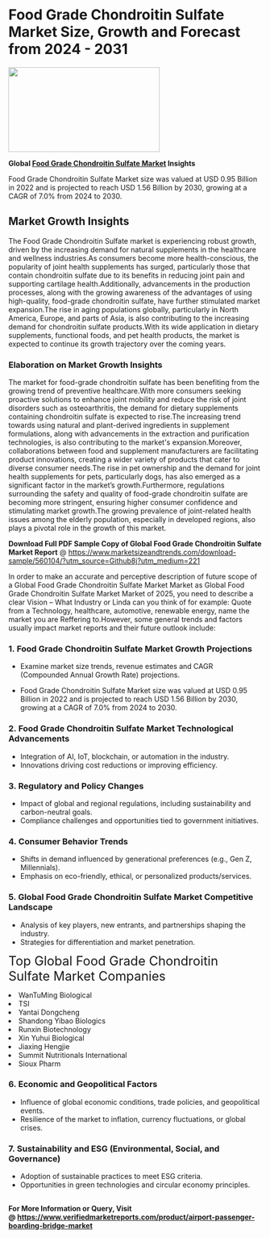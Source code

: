 <H1>Food Grade Chondroitin Sulfate Market Size, Growth and Forecast from 2024 - 2031</H1><img class="aligncenter size-medium wp-image-584254" src="https://thirdeyenews.in/wp-content/uploads/2024/09/Global-Market-Research-300x168.jpeg" alt="" width="300" height="168" /><p><strong>Global&nbsp;<a href="https://www.marketsizeandtrends.com/download-sample/560104/?utm_source=Github8j?utm_medium=221">Food Grade Chondroitin Sulfate Market</a> Insights</strong></p><p>Food Grade Chondroitin Sulfate Market size was valued at USD 0.95 Billion in 2022 and is projected to reach USD 1.56 Billion by 2030, growing at a CAGR of 7.0% from 2024 to 2030.</p><p><h2>Market Growth Insights</h2> The Food Grade Chondroitin Sulfate market is experiencing robust growth, driven by the increasing demand for natural supplements in the healthcare and wellness industries.As consumers become more health-conscious, the popularity of joint health supplements has surged, particularly those that contain chondroitin sulfate due to its benefits in reducing joint pain and supporting cartilage health.Additionally, advancements in the production processes, along with the growing awareness of the advantages of using high-quality, food-grade chondroitin sulfate, have further stimulated market expansion.The rise in aging populations globally, particularly in North America, Europe, and parts of Asia, is also contributing to the increasing demand for chondroitin sulfate products.With its wide application in dietary supplements, functional foods, and pet health products, the market is expected to continue its growth trajectory over the coming years.<h3>Elaboration on Market Growth Insights</h3> The market for food-grade chondroitin sulfate has been benefiting from the growing trend of preventive healthcare.With more consumers seeking proactive solutions to enhance joint mobility and reduce the risk of joint disorders such as osteoarthritis, the demand for dietary supplements containing chondroitin sulfate is expected to rise.The increasing trend towards using natural and plant-derived ingredients in supplement formulations, along with advancements in the extraction and purification technologies, is also contributing to the market's expansion.Moreover, collaborations between food and supplement manufacturers are facilitating product innovations, creating a wider variety of products that cater to diverse consumer needs.The rise in pet ownership and the demand for joint health supplements for pets, particularly dogs, has also emerged as a significant factor in the market’s growth.Furthermore, regulations surrounding the safety and quality of food-grade chondroitin sulfate are becoming more stringent, ensuring higher consumer confidence and stimulating market growth.The growing prevalence of joint-related health issues among the elderly population, especially in developed regions, also plays a pivotal role in the growth of this market.<p><span class=""><strong>Download Full PDF Sample Copy of Global Food Grade Chondroitin Sulfate Market Report</strong> @ <a href="https://www.marketsizeandtrends.com/download-sample/560104/?utm_source=Github8j?utm_medium=221" target="_blank">https://www.marketsizeandtrends.com/download-sample/560104/?utm_source=Github8j?utm_medium=221</a></span></p><p>In order to make an accurate and perceptive description of future scope of a Global&nbsp;Food Grade Chondroitin Sulfate Market Market as Global&nbsp;Food Grade Chondroitin Sulfate Market Market of 2025, you need to describe a clear Vision &ndash; What Industry or Linda can you think of for example: Quote from a Technology, healthcare, automotive, renewable energy, name the market you are Reffering to.However, some general trends and factors usually impact market reports and their future outlook include:</p><h3>1.&nbsp;<strong>Food Grade Chondroitin Sulfate Market Growth Projections</strong></h3><ul><li>Examine market size trends, revenue estimates and CAGR (Compounded Annual Growth Rate) projections.</li><li><p>Food Grade Chondroitin Sulfate Market size was valued at USD 0.95 Billion in 2022 and is projected to reach USD 1.56 Billion by 2030, growing at a CAGR of 7.0% from 2024 to 2030.</p></li></ul><h3>2.&nbsp;<strong>Food Grade Chondroitin Sulfate Market Technological Advancements</strong></h3><ul><li>Integration of AI, IoT, blockchain, or automation in the industry.</li><li>Innovations driving cost reductions or improving efficiency.</li></ul><h3>3.&nbsp;<strong>Regulatory and Policy Changes</strong></h3><ul><li>Impact of global and regional regulations, including sustainability and carbon-neutral goals.</li><li>Compliance challenges and opportunities tied to government initiatives.</li></ul><h3>4.&nbsp;<strong>Consumer Behavior Trends</strong></h3><ul><li>Shifts in demand influenced by generational preferences (e.g., Gen Z, Millennials).</li><li>Emphasis on eco-friendly, ethical, or personalized products/services.</li></ul><h3>5.&nbsp;<strong>Global Food Grade Chondroitin Sulfate Market Competitive Landscape</strong></h3><ul><li>Analysis of key players, new entrants, and partnerships shaping the industry.</li><li>Strategies for differentiation and market penetration.</li></ul><p data-pm-slice="1 1 []"><span style="color: inherit; font-family: inherit; font-size: 25px;">Top Global Food Grade Chondroitin Sulfate Market Companies</span></p><div class="" data-test-id=""><p><li>WanTuMing Biological</li><li> TSI</li><li> Yantai Dongcheng</li><li> Shandong Yibao Biologics</li><li> Runxin Biotechnology</li><li> Xin Yuhui Biological</li><li> Jiaxing Hengjie</li><li> Summit Nutritionals International</li><li> Sioux Pharm</li></p></div><h3>6.&nbsp;<strong>Economic and Geopolitical Factors</strong></h3><ul><li>Influence of global economic conditions, trade policies, and geopolitical events.</li><li>Resilience of the market to inflation, currency fluctuations, or global crises.</li></ul><h3>7.&nbsp;<strong>Sustainability and ESG (Environmental, Social, and Governance)</strong></h3><ul><li>Adoption of sustainable practices to meet ESG criteria.</li><li>Opportunities in green technologies and circular economy principles.</li></ul><h2><strong style="font-size: 14px;">For More Information or Query, Visit @&nbsp;</strong><a style="background-color: #ffffff; font-size: 14px;" href="https://www.marketsizeandtrends.com/report/food-grade-chondroitin-sulfate-market/" target="_blank">https://www.verifiedmarketreports.com/product/airport-passenger-boarding-bridge-market</a></h2>